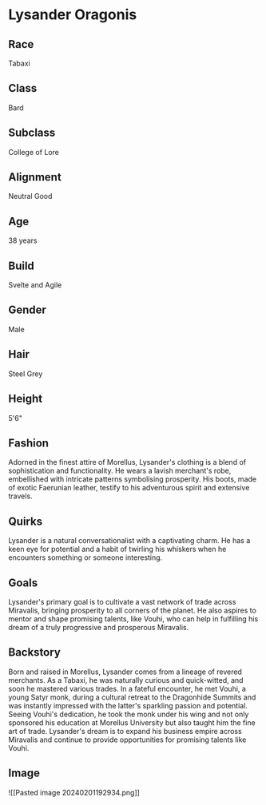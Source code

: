 # Lysander Oragonis
## Race
Tabaxi
## Class
Bard
## Subclass
College of Lore
## Alignment
Neutral Good
## Age
38 years
## Build
Svelte and Agile
## Gender
Male
## Hair
Steel Grey
## Height
5'6"
## Fashion
Adorned in the finest attire of Morellus, Lysander's clothing is a blend of sophistication and functionality. He wears a lavish merchant's robe, embellished with intricate patterns symbolising prosperity. His boots, made of exotic Faerunian leather, testify to his adventurous spirit and extensive travels.
## Quirks
Lysander is a natural conversationalist with a captivating charm. He has a keen eye for potential and a habit of twirling his whiskers when he encounters something or someone interesting.
## Goals
Lysander's primary goal is to cultivate a vast network of trade across Miravalis, bringing prosperity to all corners of the planet. He also aspires to mentor and shape promising talents, like Vouhi, who can help in fulfilling his dream of a truly progressive and prosperous Miravalis.
## Backstory
Born and raised in Morellus, Lysander comes from a lineage of revered merchants. As a Tabaxi, he was naturally curious and quick-witted, and soon he mastered various trades. In a fateful encounter, he met Vouhi, a young Satyr monk, during a cultural retreat to the Dragonhide Summits and was instantly impressed with the latter's sparkling passion and potential. Seeing Vouhi's dedication, he took the monk under his wing and not only sponsored his education at Morellus University but also taught him the fine art of trade. Lysander's dream is to expand his business empire across Miravalis and continue to provide opportunities for promising talents like Vouhi.
## Image
![[Pasted image 20240201192934.png]]
